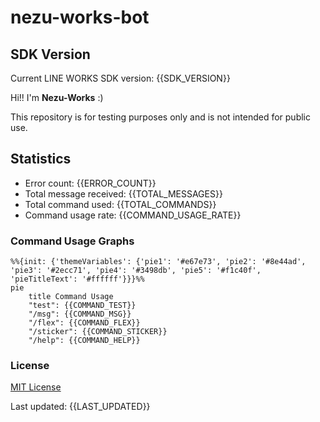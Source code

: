 # nezu-works-bot

## SDK Version
Current LINE WORKS SDK version: {{SDK_VERSION}}

Hi!! I'm **Nezu-Works** :)

This repository is for testing purposes only and is not intended for public use.

## Statistics

* Error count: {{ERROR_COUNT}}
* Total message received: {{TOTAL_MESSAGES}}
* Total command used: {{TOTAL_COMMANDS}}
* Command usage rate: {{COMMAND_USAGE_RATE}}

### Command Usage Graphs
```mermaid
%%{init: {'themeVariables': {'pie1': '#e67e73', 'pie2': '#8e44ad', 'pie3': '#2ecc71', 'pie4': '#3498db', 'pie5': '#f1c40f', 'pieTitleText': '#ffffff'}}}%%
pie
    title Command Usage
    "test": {{COMMAND_TEST}}
    "/msg": {{COMMAND_MSG}}
    "/flex": {{COMMAND_FLEX}}
    "/sticker": {{COMMAND_STICKER}}
    "/help": {{COMMAND_HELP}}
```

### License
[MIT License](LICENSE)

Last updated: {{LAST_UPDATED}}

